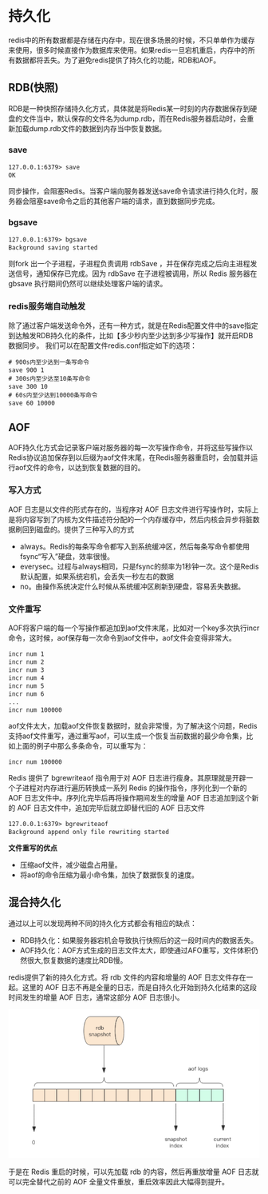 # 持久化

redis中的所有数据都是存储在内存中，现在很多场景的时候，不只单单作为缓存来使用，很多时候直接作为数据库来使用。如果redis一旦宕机重启，内存中的所有数据都将丢失。为了避免redis提供了持久化的功能，RDB和AOF。

## RDB\(快照\)

RDB是一种快照存储持久化方式，具体就是将Redis某一时刻的内存数据保存到硬盘的文件当中，默认保存的文件名为dump.rdb，而在Redis服务器启动时，会重新加载dump.rdb文件的数据到内存当中恢复数据。

### save

```text
127.0.0.1:6379> save
OK
```

同步操作，会阻塞Redis。当客户端向服务器发送save命令请求进行持久化时，服务器会阻塞save命令之后的其他客户端的请求，直到数据同步完成。

### bgsave

```text
127.0.0.1:6379> bgsave
Background saving started
```

则fork 出一个子进程，子进程负责调用 rdbSave ，并在保存完成之后向主进程发送信号，通知保存已完成。因为 rdbSave 在子进程被调用，所以 Redis 服务器在 gbsave 执行期间仍然可以继续处理客户端的请求。

### redis服务端自动触发

除了通过客户端发送命令外，还有一种方式，就是在Redis配置文件中的save指定到达触发RDB持久化的条件，比如【多少秒内至少达到多少写操作】就开启RDB数据同步。 我们可以在配置文件redis.conf指定如下的选项：

```text
# 900s内至少达到一条写命令
save 900 1
# 300s内至少达至10条写命令
save 300 10
# 60s内至少达到10000条写命令
save 60 10000
```

## AOF

AOF持久化方式会记录客户端对服务器的每一次写操作命令，并将这些写操作以Redis协议追加保存到以后缀为aof文件末尾，在Redis服务器重启时，会加载并运行aof文件的命令，以达到恢复数据的目的。

### 写入方式

AOF 日志是以文件的形式存在的，当程序对 AOF 日志文件进行写操作时，实际上是将内容写到了内核为文件描述符分配的一个内存缓存中，然后内核会异步将脏数据刷回到磁盘的。提供了三种写入的方式 

* always。Redis的每条写命令都写入到系统缓冲区，然后每条写命令都使用fsync“写入”硬盘，效率很慢。
*  everysec。过程与always相同，只是fsync的频率为1秒钟一次。这个是Redis默认配置，如果系统宕机，会丢失一秒左右的数据 
* no。由操作系统决定什么时候从系统缓冲区刷新到硬盘，容易丢失数据。

### 文件重写

AOF将客户端的每一个写操作都追加到aof文件末尾，比如对一个key多次执行incr命令，这时候，aof保存每一次命令到aof文件中，aof文件会变得非常大。

```text
incr num 1
incr num 2
incr num 3
incr num 4
incr num 5
incr num 6
...
incr num 100000
```

aof文件太大，加载aof文件恢复数据时，就会非常慢，为了解决这个问题，Redis支持aof文件重写，通过重写aof，可以生成一个恢复当前数据的最少命令集，比如上面的例子中那么多条命令，可以重写为：

```text
incr num 100000
```

Redis 提供了 bgrewriteaof 指令用于对 AOF 日志进行瘦身。其原理就是开辟一个子进程对内存进行遍历转换成一系列 Redis 的操作指令，序列化到一个新的 AOF 日志文件中。序列化完毕后再将操作期间发生的增量 AOF 日志追加到这个新的 AOF 日志文件中，追加完毕后就立即替代旧的 AOF 日志文件

```text
127.0.0.1:6379> bgrewriteaof
Background append only file rewriting started
```

**文件重写的优点**

* 压缩aof文件，减少磁盘占用量。
* 将aof的命令压缩为最小命令集，加快了数据恢复的速度。

## 混合持久化

通过以上可以发现两种不同的持久化方式都会有相应的缺点：

* RDB持久化：如果服务器宕机会导致执行快照后的这一段时间内的数据丢失。
* AOF持久化：AOF方式生成的日志文件太大，即使通过AFO重写，文件体积仍然很大,恢复数据的速度比RDB慢。

redis提供了新的持久化方式。将 rdb 文件的内容和增量的 AOF 日志文件存在一起。这里的 AOF 日志不再是全量的日志，而是自持久化开始到持久化结束的这段时间发生的增量 AOF 日志，通常这部分 AOF 日志很小。 

![](../../.gitbook/assets/image%20%2825%29.png)

于是在 Redis 重启的时候，可以先加载 rdb 的内容，然后再重放增量 AOF 日志就可以完全替代之前的 AOF 全量文件重放，重启效率因此大幅得到提升。 

